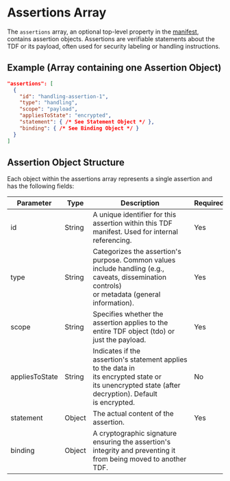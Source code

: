 # Assertions Array

The `assertions` array, an optional top-level property in the [manifest](./manifest.md), contains assertion objects. Assertions are verifiable statements about the TDF or its payload, often used for security labeling or handling instructions.

## Example (Array containing one Assertion Object)

```json
"assertions": [
  {
    "id": "handling-assertion-1",
    "type": "handling",
    "scope": "payload",
    "appliesToState": "encrypted",
    "statement": { /* See Statement Object */ },
    "binding": { /* See Binding Object */ }
  }
]
```

## Assertion Object Structure

Each object within the assertions array represents a single assertion and has the following fields:

| Parameter      | Type   | Description                                                                                                                                                                             | Required? |
| -------------- | ------ | --------------------------------------------------------------------------------------------------------------------------------------------------------------------------------------- | --------- |
| id             | String | A unique identifier for this assertion within this TDF manifest. Used for internal referencing.                                                                                         | Yes       |
| type           | String | Categorizes the assertion's purpose. Common values include handling (e.g., caveats, dissemination controls) or metadata (general information).                                          | Yes       |
| scope          | String | Specifies whether the assertion applies to the entire TDF object (tdo) or just the payload.                                                                                             | Yes       |
| appliesToState | String | Indicates if the assertion's statement applies to the data in its encrypted state or its unencrypted state (after decryption). Default is encrypted.                                    | No        |
| statement      | Object | The actual content of the assertion.                                                                      | Yes       |
| binding        | Object | A cryptographic signature ensuring the assertion's integrity and preventing it from being moved to another TDF. |           |